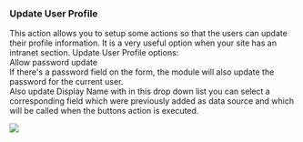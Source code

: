 ### Update User Profile

This action allows you to setup some actions so that the users can update their profile information. It is a very useful option when your site has an intranet section. Update User Profile options:  
Allow password update  
If there's a password field on the form, the module will also update the password for the current user.  
Also update Display Name with in this drop down list you can select a corresponding field which were previously added as data source and which will be called when the buttons action is executed.

![](http://static.dnnsharp.com/documentation/UpdateUserProfile.png)


